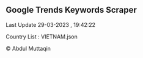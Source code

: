 

## Google Trends Keywords Scraper 
 
Last Update 29-03-2023 , 19:42:22

Country List :
VIETNAM.json



© Abdul Muttaqin 
